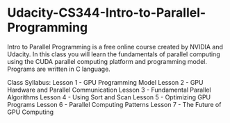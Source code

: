 # Udacity-CS344-Intro-to-Parallel-Programming

Intro to Parallel Programming is a free online course created by NVIDIA and Udacity. In this class you will learn the fundamentals of parallel computing using the CUDA parallel computing platform and programming model. Programs are written in C language.

Class Syllabus:
Lesson 1 - GPU Programming Model
Lesson 2 - GPU Hardware and Parallel Communication
Lesson 3 - Fundamental Parallel Algorithms
Lesson 4 - Using Sort and Scan
Lesson 5 - Optimizing GPU Programs
Lesson 6 - Parallel Computing Patterns
Lesson 7 - The Future of GPU Computing
